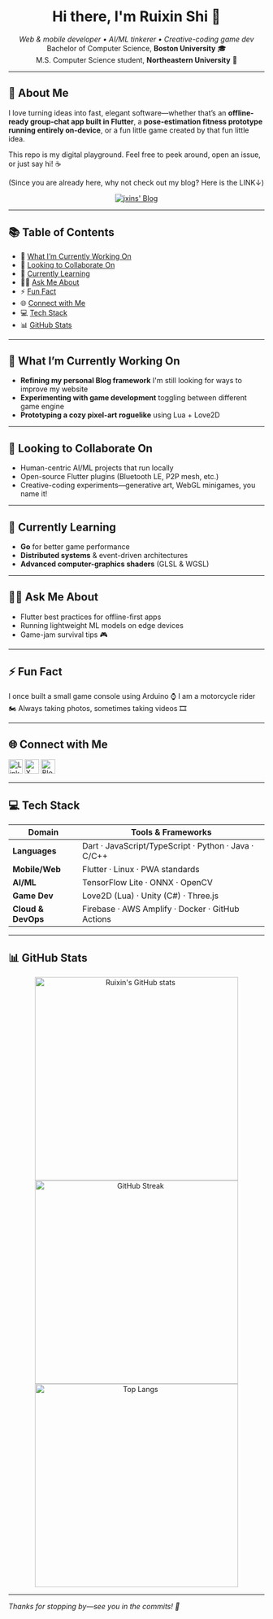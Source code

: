 <!-- Ruixin Shi | @Ruixin-J-Shi -->

<h1 align="center">Hi there, I'm Ruixin Shi 👋</h1>

<p align="center">
  <em>Web &amp; mobile developer • AI/ML tinkerer • Creative-coding game dev</em><br>
  Bachelor of Computer Science, <strong>Boston University</strong> 🎓 <br>
  M.S. Computer Science student, <strong>Northeastern University</strong> 🔬
</p>

---

## 🌟 About Me
I love turning ideas into fast, elegant software—whether that’s an **offline-ready group-chat app built in Flutter**, a **pose-estimation fitness prototype running entirely on-device**, or a fun little game created by that fun little idea.

This repo is my digital playground. Feel free to peek around, open an issue, or just say hi! ☕

(Since you are already here, why not check out my blog? Here is the LINK↓)


<p align="center">
  <a href="https://jxins.duckdns.org/" target="_blank">
    <img
      alt="jxins' Blog"
      src="https://img.shields.io/badge/Visit&nbsp;my&nbsp;Blog-📝-orange?style=for-the-badge"
    />
  </a>
</p>

---

## 📚 Table of Contents
- 🔭 [What I’m Currently Working On](#-what-im-currently-working-on)
- 🤝 [Looking to Collaborate On](#-looking-to-collaborate-on)
- 🌱 [Currently Learning](#-currently-learning)
- 🙋‍♂️ [Ask Me About](#%EF%B8%8F-ask-me-about)
- ⚡ [Fun Fact](#-fun-fact)
- 🌐 [Connect with Me](#-connect-with-me)
- 💻 [Tech Stack](#-tech-stack)
- 📊 [GitHub Stats](#-github-stats)

---

## 🔭 What I’m Currently Working On
- **Refining my personal Blog framework** I'm still looking for ways to improve my website  
- **Experimenting with game development** toggling between different game engine
- **Prototyping a cozy pixel-art roguelike** using Lua + Love2D  

---

## 🤝 Looking to Collaborate On
- Human-centric AI/ML projects that run locally  
- Open-source Flutter plugins (Bluetooth LE, P2P mesh, etc.)  
- Creative-coding experiments—generative art, WebGL minigames, you name it!  

---

## 🌱 Currently Learning
- **Go** for better game performance  
- **Distributed systems** & event-driven architectures  
- **Advanced computer-graphics shaders** (GLSL & WGSL)  

---

## 🙋‍♂️ Ask Me About
- Flutter best practices for offline-first apps  
- Running lightweight ML models on edge devices  
- Game-jam survival tips 🎮  

---

## ⚡ Fun Fact
I once built a small game console using Arduino ⌚️
I am a motorcycle rider 🏍
Always taking photos, sometimes taking videos 🎞

---

## 🌐 Connect with Me
<p align="left">
  <a href="https://www.linkedin.com/in/ruixin-shi-xins21/" target="_blank"><img alt="LinkedIn" height="28" src="https://img.shields.io/badge/LinkedIn-blue?style=for-the-badge&logo=linkedin"></a>
  <a href="https://x.com/ja_xins" target="_blank"><img alt="X" height="28" src="https://img.shields.io/badge/Twitter-black?style=for-the-badge&logo=twitter"></a>
  <a href="https://jxins.duckdns.org" target="_blank"><img alt="Blog" height="28" src="https://img.shields.io/badge/Blog-orange?style=for-the-badge"></a>
</p>

---

## 💻 Tech Stack
| Domain | Tools & Frameworks |
|--------|--------------------|
| **Languages** | Dart · JavaScript/TypeScript · Python · Java · C/C++ |
| **Mobile/Web** | Flutter · Linux · PWA standards |
| **AI/ML** | TensorFlow Lite · ONNX · OpenCV |
| **Game Dev** | Love2D (Lua) · Unity (C#) · Three.js |
| **Cloud & DevOps** | Firebase · AWS Amplify · Docker · GitHub Actions |

---

## 📊 GitHub Stats
<p align="center">
  <img src="https://github-readme-stats.vercel.app/api?username=Ruixin-J-Shi&show_icons=true&hide_border=true" alt="Ruixin's GitHub stats" width="400"/>
  <img src="https://streak-stats.demolab.com/?user=Ruixin-J-Shi&hide_border=true" alt="GitHub Streak" width="400"/>
  <br>
  <img src="https://github-readme-stats.vercel.app/api/top-langs/?username=Ruixin-J-Shi&layout=compact&hide_border=true" alt="Top Langs" width="400"/>
</p>

---

*Thanks for stopping by—see you in the commits! 🚀*
